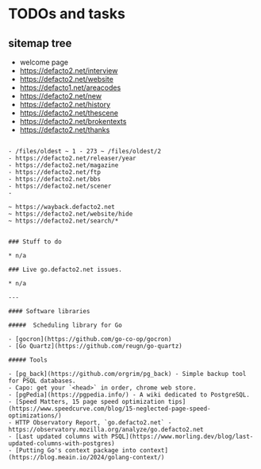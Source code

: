# TODOs and tasks

## sitemap tree

- welcome page
- https://defacto2.net/interview
- https://defacto2.net/website
- https://defacto1.net/areacodes
- https://defacto2.net/new
- https://defacto2.net/history
- https://defacto2.net/thescene
- https://defacto2.net/brokentexts
- https://defacto2.net/thanks

~~~

- /files/oldest ~ 1 - 273 ~ /files/oldest/2
- https://defacto2.net/releaser/year
- https://defacto2.net/magazine
- https://defacto2.net/ftp
- https://defacto2.net/bbs
- https://defacto2.net/scener
- 

~ https://wayback.defacto2.net
~ https://defacto2.net/website/hide
~ https://defacto2.net/search/*


### Stuff to do

* n/a

### Live go.defacto2.net issues.

* n/a

---

#### Software libraries

#####  Scheduling library for Go

- [gocron](https://github.com/go-co-op/gocron)
- [Go Quartz](https://github.com/reugn/go-quartz)

##### Tools

- [pg_back](https://github.com/orgrim/pg_back) - Simple backup tool for PSQL databases.
- Capo: get your `<head>` in order, chrome web store.
- [pgPedia](https://pgpedia.info/) - A wiki dedicated to PostgreSQL.
- [Speed Matters, 15 page speed optimization tips](https://www.speedcurve.com/blog/15-neglected-page-speed-optimizations/)
- HTTP Observatory Report, `go.defacto2.net` - https://observatory.mozilla.org/analyze/go.defacto2.net
- [Last updated columns with PSQL](https://www.morling.dev/blog/last-updated-columns-with-postgres)
- [Putting Go's context package into context](https://blog.meain.io/2024/golang-context/)
